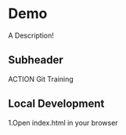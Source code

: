 # Demo

A Description!

## Subheader

ACTION Git Training

## Local Development

1.Open index.html in your browser
